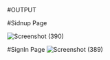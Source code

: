 #OUTPUT

#Sidnup Page

![Screenshot (390)](https://user-images.githubusercontent.com/107808348/210152213-78235ecf-6291-4d10-bd7b-61880b7fbb5c.png)


#SignIn Page
![Screenshot (389)](https://user-images.githubusercontent.com/107808348/210152156-7a57d958-22c2-480b-bfa0-c1839bb40b1c.png)
